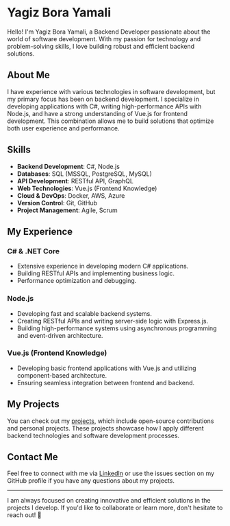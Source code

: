 # Yagiz Bora Yamali

Hello! I'm Yagiz Bora Yamali, a Backend Developer passionate about the world of software development. With my passion for technology and problem-solving skills, I love building robust and efficient backend solutions.

## About Me

I have experience with various technologies in software development, but my primary focus has been on backend development. I specialize in developing applications with C#, writing high-performance APIs with Node.js, and have a strong understanding of Vue.js for frontend development. This combination allows me to build solutions that optimize both user experience and performance.

## Skills

- **Backend Development**: C#, Node.js
- **Databases**: SQL (MSSQL, PostgreSQL, MySQL)
- **API Development**: RESTful API, GraphQL
- **Web Technologies**: Vue.js (Frontend Knowledge)
- **Cloud & DevOps**: Docker, AWS, Azure
- **Version Control**: Git, GitHub
- **Project Management**: Agile, Scrum

## My Experience

### C# & .NET Core

- Extensive experience in developing modern C# applications.
- Building RESTful APIs and implementing business logic.
- Performance optimization and debugging.

### Node.js

- Developing fast and scalable backend systems.
- Creating RESTful APIs and writing server-side logic with Express.js.
- Building high-performance systems using asynchronous programming and event-driven architecture.

### Vue.js (Frontend Knowledge)

- Developing basic frontend applications with Vue.js and utilizing component-based architecture.
- Ensuring seamless integration between frontend and backend.

## My Projects

You can check out my [projects](https://github.com/YagizBoraYamali?tab=repositories), which include open-source contributions and personal projects. These projects showcase how I apply different backend technologies and software development processes.

## Contact Me

Feel free to connect with me via [LinkedIn](https://www.linkedin.com/in/yagiz-bora-yamali/) or use the issues section on my GitHub profile if you have any questions about my projects.

---

I am always focused on creating innovative and efficient solutions in the projects I develop. If you'd like to collaborate or learn more, don't hesitate to reach out! 🚀
